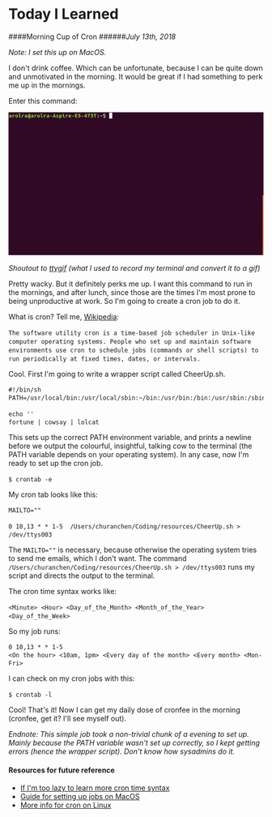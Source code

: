 # Today I Learned

####Morning Cup of Cron
######*July 13th, 2018*

*Note: I set this up on MacOS.*

I don't drink coffee. Which can be unfortunate, because I can be quite down and unmotivated in the morning. It would be great if I had something to perk me up in the mornings.

Enter this command:

<img src="../assets/07-13-2018.gif" width="650">

*Shoutout to [ttygif](https://github.com/icholy/ttygif) (what I used to record my terminal and convert it to a gif)*

Pretty wacky. But it definitely perks me up. I want this command to run in the mornings, and after lunch, since those are the times I'm most prone to being unproductive at work. So I'm going to create a cron job to do it.

What is cron? Tell me, [Wikipedia](https://en.wikipedia.org/wiki/Cron):

`The software utility cron is a time-based job scheduler in Unix-like computer operating systems. People who set up and maintain software environments use cron to schedule jobs (commands or shell scripts) to run periodically at fixed times, dates, or intervals.`

Cool. First I'm going to write a wrapper script called CheerUp.sh.

```shell
#!/bin/sh
PATH=/usr/local/bin:/usr/local/sbin:~/bin:/usr/bin:/bin:/usr/sbin:/sbin

echo ''
fortune | cowsay | lolcat
```

This sets up the correct PATH environment variable, and prints a newline before we output the colourful, insightful, talking cow to the terminal (the PATH variable depends on your operating system).
In any case, now I'm ready to set up the cron job.

` $ crontab -e `

My cron tab looks like this:

```
MAILTO=""

0 10,13 * * 1-5  /Users/churanchen/Coding/resources/CheerUp.sh > /dev/ttys003
```

The `MAILTO=""` is necessary, because otherwise the operating system tries to send me emails, which I don't want. The command `/Users/churanchen/Coding/resources/CheerUp.sh > /dev/ttys003` runs my script and directs the output to the terminal.

The cron time syntax works like:

`<Minute> <Hour> <Day_of_the_Month> <Month_of_the_Year> <Day_of_the_Week>`

So my job runs:

```
0 10,13 * * 1-5
<On the hour> <10am, 1pm> <Every day of the month> <Every month> <Mon-Fri>
```

I can check on my cron jobs with this:

` $ crontab -l `

Cool! That's it! Now I can get my daily dose of cronfee in the morning (cronfee, get it? I'll see myself out).

*Endnote: This simple job took a non-trivial chunk of a evening to set up. Mainly because the PATH variable wasn't set up correctly, so I kept getting errors (hence the wrapper script). Don't know how sysadmins do it.*



#### Resources for future reference

* [If I'm too lazy to learn more cron time syntax](https://crontab.guru/)
* [Guide for setting up jobs on MacOS](https://ole.michelsen.dk/blog/schedule-jobs-with-crontab-on-mac-osx.html)
* [More info for cron on Linux](http://www.unixgeeks.org/security/newbie/unix/cron-1.html)



